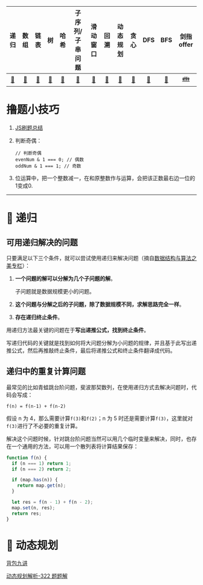 |         递归         |           数组           |             链表             |                   树                   |               哈希               |         子序列/子串问题         |           滑动窗口           |          回溯          |          动态规划          |               贪心               |           DFS           |             BFS             |          剑指 offer           |
| :------------------: | :----------------------: | :--------------------------: | :------------------------------------: | :------------------------------: | :-----------------------------: | :--------------------------: | :--------------------: | :------------------------: | :------------------------------: | :---------------------: | :-------------------------: | :---------------------------: |
| [:corn:](#corn-递归) | [:tomato:](#tomato-数组) | [:eggplant:](#eggplant-链表) | [:evergreen_tree:](#evergreen_tree-树) | [:watermelon:](#watermelon-哈希) | [:pear:](#pear-子序列-子串问题) | [:banana:](#banana-滑动窗口) | [:melon:](#melon-回溯) | [:peach:](#peach-动态规划) | [:strawberry:](#strawberry-贪心) | [:grapes:](#grapes-DFS) | [:cherries:](#cherries-BFS) | [:family:](#family-剑指offer) |



# 撸题小技巧

1. [JS刷题总结](https://www.cnblogs.com/wuguanglin/p/SummaryOfJSDoAlgorithmProblem.html)
2. 判断奇偶：    

    ```
    // 判断奇偶
    evenNum & 1 === 0; // 偶数
    oddNum & 1 === 1; // 奇数
    ```
3. 位运算中，把一个整数减一，在和原整数作与运算，会把该正数最右边一位的1变成0.

---

# :corn: 递归

## 可用递归解决的问题

只要满足以下三个条件，就可以尝试使用递归来解决问题（摘自[数据结构与算法之美专栏](https://time.geekbang.org/column/article/41440)）：

1. **一个问题的解可以分解为几个子问题的解**。

   子问题就是数据规模更小的问题。

2. **这个问题与分解之后的子问题，除了数据规模不同，求解思路完全一样**。

3) **存在递归终止条件**。

用递归方法最关键的问题在于**写出递推公式，找到终止条件**。

写递归代码的关键就是找到如何将大问题分解为小问题的规律，并且基于此写出递推公式，然后再推敲终止条件，最后将递推公式和终止条件翻译成代码。

## 递归中的重复计算问题

最常见的比如青蛙跳台阶问题，斐波那契数列，在使用递归方式去解决问题时，代码会写成：

```
f(n) = f(n-1) + f(n-2)
```

假设 n 为 4，那么需要计算`f(3)`和`f(2)`；n 为 5 时还是需要计算`f(3)`，这里就对`f(3)`进行了不必要的重复计算。

解决这个问题时候，针对跳台阶问题当然可以用几个临时变量来解决，同时，也存在一个通用的方法，可以用一个散列表将计算结果保存：

```javascript
function f(n) {
  if (n === 1) return 1;
  if (n === 2) return 2;

  if (map.has(n)) {
    return map.get(n);
  }

  let res = f(n - 1) + f(n - 2);
  map.set(n, res);
  return res;
}
```

# :peach: 动态规划

[背包九讲](背包九讲/背包九讲.pdf)

[动态规划解析-322 题题解](https://leetcode-cn.com/problems/coin-change/solution/dong-tai-gui-hua-tao-lu-xiang-jie-by-wei-lai-bu-ke/)

